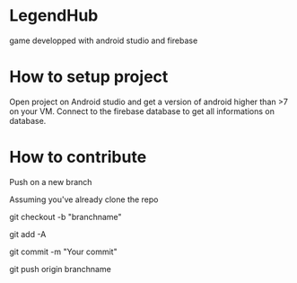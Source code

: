 # LegendHub
game developped with android studio and firebase


# How to setup project

Open project on Android studio and get a version of android higher than >7 on your VM.
Connect to the firebase database to get all informations on database.

# How to contribute

Push on a new branch

Assuming you've already clone the repo

git checkout -b "branchname"

git add -A

git commit -m "Your commit"

git push origin branchname

